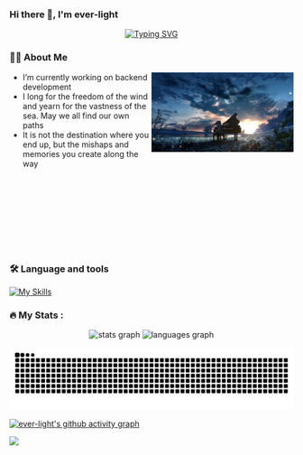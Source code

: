 ### Hi there 👋, I'm ever-light

<div align="center">

<a href="https://git.io/typing-svg"><img src="https://readme-typing-svg.herokuapp.com?font=Caveat&size=26&pause=1000&color=A638F7&center=true&vCenter=true&width=500&lines=Like+a+plume+carried+by+the+wind%2C+we+drift+not+aimlessly;but+with+the+grace+to+find+our+path+in+the+unknown." alt="Typing SVG" /></a>

</div>

### 👩‍💻  About Me

<img align="right" alt="img" src="./assets/1588258797266.jpg" width="50%" height="auto" />

- I’m currently working on backend development
- I long for the freedom of the wind and yearn for the vastness of the sea. May we all find our own paths
- It is not the destination where you end up, but the mishaps and memories you create along the way

<div style="height: 130px;"></div>

### 🛠 Language and tools

[![My Skills](https://skillicons.dev/icons?i=github,githubactions,java,rust,ts,go,ai,bash,md,vue,tauri,linux,docker,kubernetes,elasticsearch,prometheus,grafana,postgres,redis,nginx,git,vscode,obsidian&theme=light)](https://github.com/ever-light)

### 🔥 My Stats :

<div align="center">
  <img src="https://github-readme-stats.vercel.app/api?username=ever-light&hide_title=false&hide_rank=false&show_icons=true&include_all_commits=true&count_private=true&disable_animations=false&theme=dracula&locale=en&hide_border=false" height="150" alt="stats graph"  />
  <img src="https://github-readme-stats.vercel.app/api/top-langs?username=ever-light&locale=en&hide_title=false&layout=compact&card_width=320&langs_count=5&theme=dracula&hide_border=false" height="150" alt="languages graph"  />
</div>

[![snake](https://raw.githubusercontent.com/ever-light/ever-light/refs/heads/output/github-contribution-grid-snake.svg)](https://raw.githubusercontent.com/ever-light/ever-light/refs/heads/output/github-contribution-grid-snake.svg)

[![ever-light's github activity graph](https://github-readme-activity-graph.vercel.app/graph?username=ever-light&theme=github-light)](https://github.com/ashutosh00710/github-readme-activity-graph)

<div align="left">
  <img src="https://visitor-badge.laobi.icu/badge?page_id=ever-light.ever-light" />
</div>